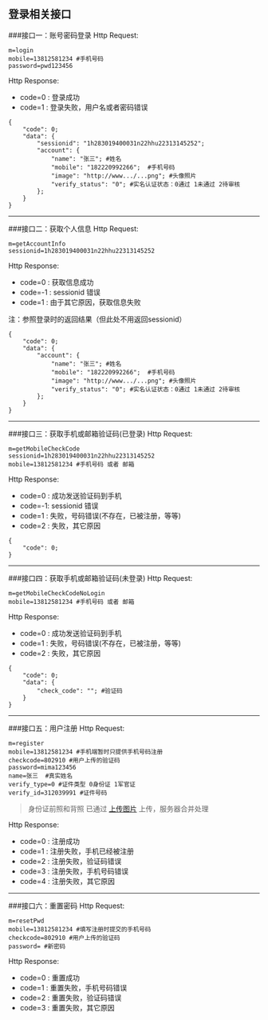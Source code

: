 登录相关接口
---

###<a name="1">接口一：账号密码登录</a>
Http Request: 

```
m=login
mobile=13812581234 #手机号码
password=pwd123456
```


Http Response:

- code=0 : 登录成功
- code=1 : 登录失败，用户名或者密码错误

``` 
{ 
    "code": 0;
    "data": {
    	"sessionid": "1h283019400031n22hhu22313145252";
    	"account": {
    		"name": "张三"; #姓名
    		"mobile": "182220992266";  #手机号码
    		"image": "http://www.../...png"; #头像照片
    		"verify_status": "0"; #实名认证状态：0通过 1未通过 2待审核 
    	};
    }
} 
```
---
###<a name="2">接口二：获取个人信息</a>
Http Request: 

```
m=getAccountInfo
sessionid=1h283019400031n22hhu22313145252
```

Http Response:

- code=0 : 获取信息成功
- code=-1 : sessionid 错误
- code=1 : 由于其它原因，获取信息失败

注：参照登录时的返回结果（但此处不用返回sessionid）

``` 
{ 
    "code": 0;
    "data": {
    	"account": {
    		"name": "张三"; #姓名
    		"mobile": "182220992266";  #手机号码
    		"image": "http://www.../...png"; #头像照片
    		"verify_status": "0"; #实名认证状态：0通过 1未通过 2待审核 
    	};
    }
} 
```

---
###<a name="3">接口三：获取手机或邮箱验证码(已登录)</a>
Http Request: 

```
m=getMobileCheckCode
sessionid=1h283019400031n22hhu22313145252
mobile=13812581234 #手机号码 或者 邮箱
```

Http Response:

- code=0 : 成功发送验证码到手机
- code=-1: sessionid 错误
- code=1 : 失败，号码错误(不存在，已被注册，等等)
- code=2 : 失败，其它原因

``` 
{ 
    "code": 0; 
} 
```
---
###<a name="4">接口四：获取手机或邮箱验证码(未登录)</a>
Http Request: 

```
m=getMobileCheckCodeNoLogin
mobile=13812581234 #手机号码 或者 邮箱
```

Http Response:

- code=0 : 成功发送验证码到手机
- code=1 : 失败，号码错误(不存在，已被注册，等等)
- code=2 : 失败，其它原因

``` 
{ 
    "code": 0; 
    "data": {
        "check_code": ""; #验证码
    }
} 
```

---
###<a name="5">接口五：用户注册</a>
Http Request: 

```
m=register
mobile=13812581234 #手机端暂时只提供手机号码注册
checkcode=802910 #用户上传的验证码
password=mima123456
name=张三  #真实姓名
verify_type=0 #证件类型 0身份证 1军官证
verify_id=312039991 #证件号码
```

> 身份证前照和背照 已通过 [上传图片](个人信息操作.md#1) 上传，服务器合并处理

Http Response:

- code=0 : 注册成功
- code=1 : 注册失败，手机已经被注册
- code=2 : 注册失败，验证码错误
- code=3 : 注册失败，手机号码错误
- code=4 : 注册失败，其它原因

---
###<a name="6">接口六：重置密码</a>
Http Request: 

```
m=resetPwd
mobile=13812581234 #填写注册时提交的手机号码
checkcode=802910 #用户上传的验证码
password= #新密码
```

Http Response:

- code=0 : 重置成功
- code=1 : 重置失败，手机号码错误
- code=2 : 重置失败，验证码错误
- code=3 : 重置失败，其它原因

